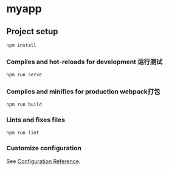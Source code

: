 # myapp

## Project setup 
```
npm install
```

### Compiles and hot-reloads for development 运行测试
```1
npm run serve
```

### Compiles and minifies for production webpack打包
```
npm run build
```

### Lints and fixes files
```
npm run lint
```

### Customize configuration
See [Configuration Reference](https://cli.vuejs.org/config/).

